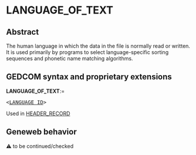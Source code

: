 ﻿# LANGUAGE_OF_TEXT
## Abstract
The human language in which the data in the file is normally read or written.  It is used
primarily by programs to select language-specific sorting sequences and phonetic name matching
algorithms.


## GEDCOM syntax and proprietary extensions

**LANGUAGE_OF_TEXT**:=
<pre>
&lt;<a href=Ged.LANGUAGE_ID.md>LANGUAGE_ID</a>&gt;
</pre>
Used in <a href=Ged.HEADER_RECORD.md>HEADER_RECORD</a><br />


## Geneweb behavior



:warning: to be continued/checked

